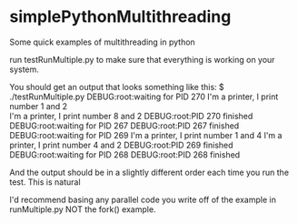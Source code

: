 # simplePythonMultithreading
Some quick examples of multithreading in python

run testRunMultiple.py to make sure that everything is working on your system.

You should get an output that looks something like this:
$ ./testRunMultiple.py
DEBUG:root:waiting for PID 270
I'm a printer, I print number 1 and 2                                     
I'm a printer, I print number 8 and 2
DEBUG:root:PID 270 finished
DEBUG:root:waiting for PID 267
DEBUG:root:PID 267 finished
DEBUG:root:waiting for PID 269
I'm a printer, I print number 1 and 4
I'm a printer, I print number 4 and 2
DEBUG:root:PID 269 finished
DEBUG:root:waiting for PID 268
DEBUG:root:PID 268 finished

And the output should be in a slightly different order each time you run the test. This is natural


I'd recommend basing any parallel code you write off of the example in runMultiple.py NOT the fork() example.
